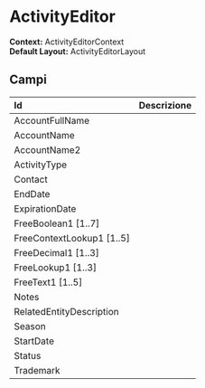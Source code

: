 # ActivityEditor

  
 **Context:** ActivityEditorContext   
 **Default Layout:** ActivityEditorLayout

## Campi

| Id | Descrizione |
| :--- | :--- |
| AccountFullName |  |
| AccountName |  |
| AccountName2 |  |
| ActivityType |  |
| Contact |  |
| EndDate |  |
| ExpirationDate |  |
| FreeBoolean1 \[1..7\] |  |
| FreeContextLookup1 \[1..5\] |  |
| FreeDecimal1 \[1..3\] |  |
| FreeLookup1 \[1..3\] |  |
| FreeText1 \[1..5\] |  |
| Notes |  |
| RelatedEntityDescription |  |
| Season |  |
| StartDate |  |
| Status |  |
| Trademark |  |


